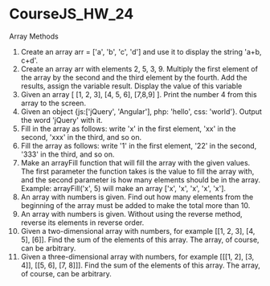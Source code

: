 # CourseJS_HW_24
Array Methods
1. Create an array arr = ['a', 'b', 'c', 'd'] and use it to display the string 'a+b, c+d'.
2. Create an array arr with elements 2, 5, 3, 9. Multiply the first element of the array by the second and the third element by the fourth. Add the results, assign the variable result. Display the value of this variable
3. Given an array [ [1, 2, 3], [4, 5, 6], [7,8,9] ]. Print the number 4 from this array to the screen.
4. Given an object {js:['jQuery', 'Angular'], php: 'hello', css: 'world'}. Output the word 'jQuery' with it.
5. Fill in the array as follows: write 'x' in the first element, 'xx' in the second, 'xxx' in the third, and so on.
6. Fill the array as follows: write '1' in the first element, '22' in the second, '333' in the third, and so on.
7. Make an arrayFill function that will fill the array with the given values. The first parameter the function takes is the value to fill the array with, and the second parameter is how many elements should be in the array. Example: arrayFill('x', 5) will make an array ['x', 'x', 'x', 'x', 'x'].
8. An array with numbers is given. Find out how many elements from the beginning of the array must be added to make the total more than 10.
9. An array with numbers is given. Without using the reverse method, reverse its elements in reverse order.
10. Given a two-dimensional array with numbers, for example [[1, 2, 3], [4, 5], [6]]. Find the sum of the elements of this array. The array, of course, can be arbitrary.
11. Given a three-dimensional array with numbers, for example [[[1, 2], [3, 4]], [[5, 6], [7, 8]]]. Find the sum of the elements of this array. The array, of course, can be arbitrary.
